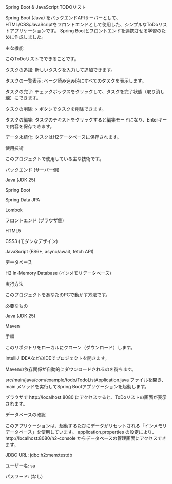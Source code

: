 Spring Boot & JavaScript TODOリスト

Spring Boot (Java) をバックエンドAPIサーバーとして、HTML/CSS/JavaScriptをフロントエンドとして使用した、シンプルなToDoリストアプリケーションです。
Spring Bootとフロントエンドを連携させる学習のために作成しました。

主な機能

このToDoリストでできることです。

タスクの追加: 新しいタスクを入力して追加できます。

タスクの一覧表示: ページ読み込み時にすべてのタスクを表示します。

タスクの完了: チェックボックスをクリックして、タスクを完了状態（取り消し線）にできます。

タスクの削除: × ボタンでタスクを削除できます。

タスクの編集: タスクのテキストをクリックすると編集モードになり、Enterキーで内容を保存できます。

データ永続化: タスクはH2データベースに保存されます。

使用技術

このプロジェクトで使用している主な技術です。

バックエンド (サーバー側)

Java (JDK 25)

Spring Boot

Spring Data JPA

Lombok

フロントエンド (ブラウザ側)

HTML5

CSS3 (モダンなデザイン)

JavaScript (ES6+, async/await, fetch API)

データベース

H2 In-Memory Database (インメモリデータベース)

実行方法

このプロジェクトをあなたのPCで動かす方法です。

必要なもの

Java (JDK 25)

Maven

手順

このリポジトリをローカルにクローン（ダウンロード）します。

IntelliJ IDEAなどのIDEでプロジェクトを開きます。

Mavenの依存関係が自動的にダウンロードされるのを待ちます。

src/main/java/com/example/todo/TodoListApplication.java ファイルを開き、main メソッドを実行してSpring Bootアプリケーションを起動します。

ブラウザで http://localhost:8080 にアクセスすると、ToDoリストの画面が表示されます。

データベースの確認

このアプリケーションは、起動するたびにデータがリセットされる「インメモリデータベース」を使用しています。
application.properties の設定により、http://localhost:8080/h2-console からデータベースの管理画面にアクセスできます。

JDBC URL: jdbc:h2:mem:testdb

ユーザー名: sa

パスワード: (なし)

